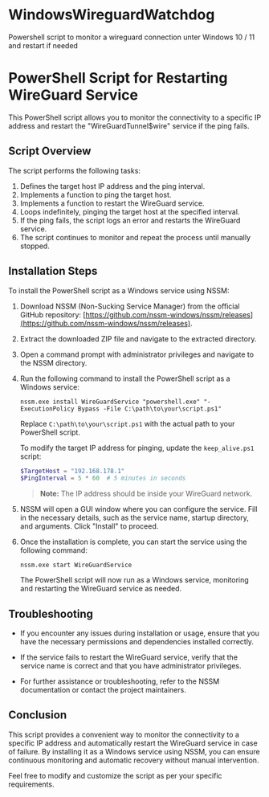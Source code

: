 # WindowsWireguardWatchdog
Powershell script to monitor a wireguard connection unter Windows 10 / 11 and restart if needed

# PowerShell Script for Restarting WireGuard Service

This PowerShell script allows you to monitor the connectivity to a specific IP address and restart the "WireGuardTunnel$wire" service if the ping fails.

## Script Overview

The script performs the following tasks:

1. Defines the target host IP address and the ping interval.
2. Implements a function to ping the target host.
3. Implements a function to restart the WireGuard service.
4. Loops indefinitely, pinging the target host at the specified interval.
5. If the ping fails, the script logs an error and restarts the WireGuard service.
6. The script continues to monitor and repeat the process until manually stopped.

## Installation Steps

To install the PowerShell script as a Windows service using NSSM:

1. Download NSSM (Non-Sucking Service Manager) from the official GitHub repository: [https://github.com/nssm-windows/nssm/releases](https://github.com/nssm-windows/nssm/releases).

2. Extract the downloaded ZIP file and navigate to the extracted directory.

3. Open a command prompt with administrator privileges and navigate to the NSSM directory.

4. Run the following command to install the PowerShell script as a Windows service:

   ```shell
   nssm.exe install WireGuardService "powershell.exe" "-ExecutionPolicy Bypass -File C:\path\to\your\script.ps1"
   ```

   Replace `C:\path\to\your\script.ps1` with the actual path to your PowerShell script.


   To modify the target IP address for pinging, update the `keep_alive.ps1` script:

   ```powershell
   $TargetHost = "192.168.178.1"
   $PingInterval = 5 * 60  # 5 minutes in seconds
   ```
   > **Note:** The IP address should be inside your WireGuard network.

6. NSSM will open a GUI window where you can configure the service. Fill in the necessary details, such as the service name, startup directory, and arguments. Click "Install" to proceed.

7. Once the installation is complete, you can start the service using the following command:

   ```shell
   nssm.exe start WireGuardService
   ```

   The PowerShell script will now run as a Windows service, monitoring and restarting the WireGuard service as needed.

## Troubleshooting

- If you encounter any issues during installation or usage, ensure that you have the necessary permissions and dependencies installed correctly.

- If the service fails to restart the WireGuard service, verify that the service name is correct and that you have administrator privileges.

- For further assistance or troubleshooting, refer to the NSSM documentation or contact the project maintainers.

## Conclusion

This script provides a convenient way to monitor the connectivity to a specific IP address and automatically restart the WireGuard service in case of failure. By installing it as a Windows service using NSSM, you can ensure continuous monitoring and automatic recovery without manual intervention.

Feel free to modify and customize the script as per your specific requirements.
